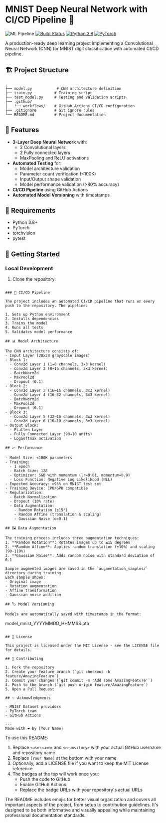# MNIST Deep Neural Network with CI/CD Pipeline 🚀

![ML Pipeline](https://github.com/<username>/<repository>/actions/workflows/ml-pipeline.yml/badge.svg)
[![Build Status](https://img.shields.io/badge/build-passing-brightgreen.svg)](https://github.com/<username>/<repository>/actions)
[![Python 3.8](https://img.shields.io/badge/Python-3.8-blue.svg)](https://www.python.org/downloads/release/python-380/)
[![PyTorch](https://img.shields.io/badge/PyTorch-1.x-red.svg)](https://pytorch.org/)

A production-ready deep learning project implementing a Convolutional Neural Network (CNN) for MNIST digit classification with automated CI/CD pipeline.

## 🏗️ Project Structure

```
.
├── model.py           # CNN architecture definition
├── train.py          # Training script
├── test_model.py     # Testing and validation scripts
├── .github/
│   └── workflows/    # GitHub Actions CI/CD configuration
├── .gitignore        # Git ignore rules
└── README.md         # Project documentation
```

## 🎯 Features

- **3-Layer Deep Neural Network** with:
  - 2 Convolutional layers
  - 2 Fully connected layers
  - MaxPooling and ReLU activations
- **Automated Testing** for:
  - Model architecture validation
  - Parameter count verification (<100K)
  - Input/Output shape validation
  - Model performance validation (>80% accuracy)
- **CI/CD Pipeline** using GitHub Actions
- **Automated Model Versioning** with timestamps

## 🔧 Requirements

- Python 3.8+
- PyTorch
- torchvision
- pytest

## 🚀 Getting Started

### Local Development

1. Clone the repository:
```

### 🔄 CI/CD Pipeline

The project includes an automated CI/CD pipeline that runs on every push to the repository. The pipeline:

1. Sets up Python environment
2. Installs dependencies
3. Trains the model
4. Runs all tests
5. Validates model performance

## 📊 Model Architecture

The CNN architecture consists of:
- Input Layer (28x28 grayscale images)
- Block 1:
  - Conv2d Layer 1 (1→8 channels, 3x3 kernel)
  - Conv2d Layer 2 (8→16 channels, 3x3 kernel)
  - BatchNorm2d
  - MaxPool2d
  - Dropout (0.1)
- Block 2:
  - Conv2d Layer 3 (16→16 channels, 3x3 kernel)
  - Conv2d Layer 4 (16→32 channels, 3x3 kernel)
  - BatchNorm2d
  - MaxPool2d
  - Dropout (0.1)
- Block 3:
  - Conv2d Layer 5 (32→16 channels, 3x3 kernel)
  - Conv2d Layer 6 (16→10 channels, 3x3 kernel)
- Output Block:
  - Flatten Layer
  - Fully Connected Layer (90→10 units)
  - LogSoftmax activation

## 📈 Performance

- Model Size: <100K parameters
- Training:
  - 1 epoch
  - Batch Size: 128
  - Optimizer: SGD with momentum (lr=0.01, momentum=0.9)
  - Loss Function: Negative Log Likelihood (NLL)
- Expected Accuracy: >95% on MNIST test set
- Training Device: CPU/GPU compatible
- Regularization:
  - Batch Normalization
  - Dropout (10% rate)
  - Data Augmentation:
    - Random Rotation (±15°)
    - Random Affine (translation & scaling)
    - Gaussian Noise (σ=0.1)

## 🖼️ Data Augmentation

The training process includes three augmentation techniques:
1. **Random Rotation**: Rotates images up to ±15 degrees
2. **Random Affine**: Applies random translation (±10%) and scaling (90-110%)
3. **Gaussian Noise**: Adds random noise with standard deviation of 0.1

Sample augmented images are saved in the `augmentation_samples/` directory during training.
Each sample shows:
- Original image
- Rotation augmentation
- Affine transformation
- Gaussian noise addition

## 🏷️ Model Versioning

Models are automatically saved with timestamps in the format:
```
model_mnist_YYYYMMDD_HHMMSS.pth
```

## 📝 License

This project is licensed under the MIT License - see the LICENSE file for details.

## 🤝 Contributing

1. Fork the repository
2. Create your feature branch (`git checkout -b feature/AmazingFeature`)
3. Commit your changes (`git commit -m 'Add some AmazingFeature'`)
4. Push to the branch (`git push origin feature/AmazingFeature`)
5. Open a Pull Request

## ✨ Acknowledgments

- MNIST Dataset providers
- PyTorch team
- GitHub Actions

---
Made with ❤️ by [Your Name]
```

To use this README:

1. Replace `<username>` and `<repository>` with your actual GitHub username and repository name
2. Replace `[Your Name]` at the bottom with your name
3. Optionally, add a LICENSE file if you want to keep the MIT License reference
4. The badges at the top will work once you:
   - Push the code to GitHub
   - Enable GitHub Actions
   - Replace the badge URLs with your repository's actual URLs

The README includes emojis for better visual organization and covers all important aspects of the project, from setup to contribution guidelines. It's designed to be both informative and visually appealing while maintaining professional documentation standards.